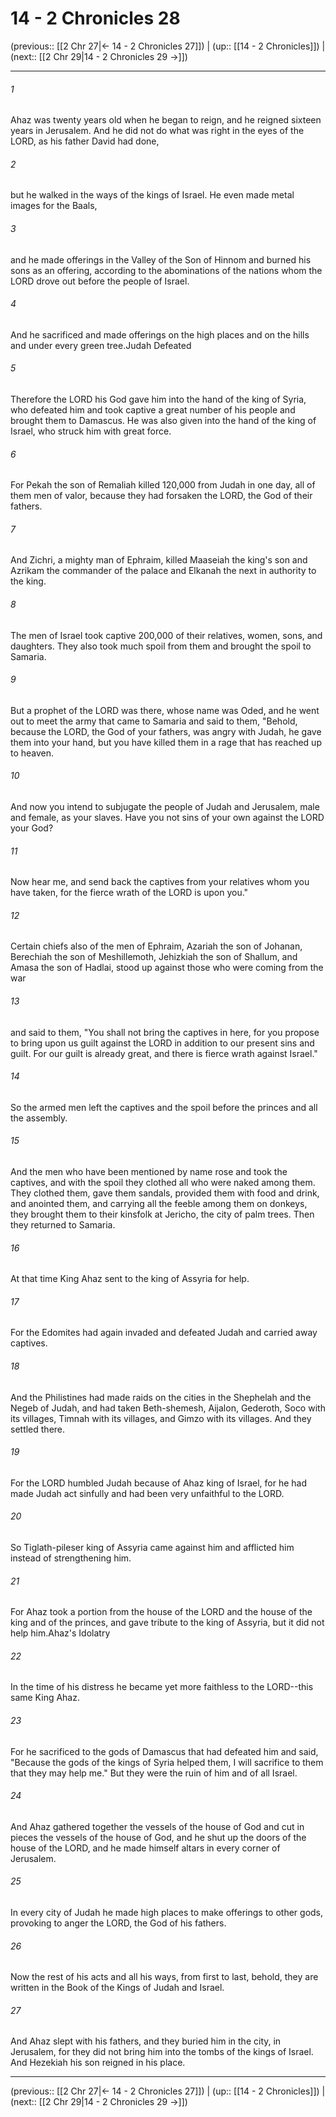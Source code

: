 # 14 - 2 Chronicles 28

(previous:: [[2 Chr 27|← 14 - 2 Chronicles 27]]) | (up:: [[14 - 2 Chronicles]]) | (next:: [[2 Chr 29|14 - 2 Chronicles 29 →]])

***


###### 1 
Ahaz was twenty years old when he began to reign, and he reigned sixteen years in Jerusalem. And he did not do what was right in the eyes of the LORD, as his father David had done, 

###### 2 
but he walked in the ways of the kings of Israel. He even made metal images for the Baals, 

###### 3 
and he made offerings in the Valley of the Son of Hinnom and burned his sons as an offering, according to the abominations of the nations whom the LORD drove out before the people of Israel. 

###### 4 
And he sacrificed and made offerings on the high places and on the hills and under every green tree.Judah Defeated 

###### 5 
Therefore the LORD his God gave him into the hand of the king of Syria, who defeated him and took captive a great number of his people and brought them to Damascus. He was also given into the hand of the king of Israel, who struck him with great force. 

###### 6 
For Pekah the son of Remaliah killed 120,000 from Judah in one day, all of them men of valor, because they had forsaken the LORD, the God of their fathers. 

###### 7 
And Zichri, a mighty man of Ephraim, killed Maaseiah the king's son and Azrikam the commander of the palace and Elkanah the next in authority to the king. 

###### 8 
The men of Israel took captive 200,000 of their relatives, women, sons, and daughters. They also took much spoil from them and brought the spoil to Samaria. 

###### 9 
But a prophet of the LORD was there, whose name was Oded, and he went out to meet the army that came to Samaria and said to them, "Behold, because the LORD, the God of your fathers, was angry with Judah, he gave them into your hand, but you have killed them in a rage that has reached up to heaven. 

###### 10 
And now you intend to subjugate the people of Judah and Jerusalem, male and female, as your slaves. Have you not sins of your own against the LORD your God? 

###### 11 
Now hear me, and send back the captives from your relatives whom you have taken, for the fierce wrath of the LORD is upon you." 

###### 12 
Certain chiefs also of the men of Ephraim, Azariah the son of Johanan, Berechiah the son of Meshillemoth, Jehizkiah the son of Shallum, and Amasa the son of Hadlai, stood up against those who were coming from the war 

###### 13 
and said to them, "You shall not bring the captives in here, for you propose to bring upon us guilt against the LORD in addition to our present sins and guilt. For our guilt is already great, and there is fierce wrath against Israel." 

###### 14 
So the armed men left the captives and the spoil before the princes and all the assembly. 

###### 15 
And the men who have been mentioned by name rose and took the captives, and with the spoil they clothed all who were naked among them. They clothed them, gave them sandals, provided them with food and drink, and anointed them, and carrying all the feeble among them on donkeys, they brought them to their kinsfolk at Jericho, the city of palm trees. Then they returned to Samaria. 

###### 16 
At that time King Ahaz sent to the king of Assyria for help. 

###### 17 
For the Edomites had again invaded and defeated Judah and carried away captives. 

###### 18 
And the Philistines had made raids on the cities in the Shephelah and the Negeb of Judah, and had taken Beth-shemesh, Aijalon, Gederoth, Soco with its villages, Timnah with its villages, and Gimzo with its villages. And they settled there. 

###### 19 
For the LORD humbled Judah because of Ahaz king of Israel, for he had made Judah act sinfully and had been very unfaithful to the LORD. 

###### 20 
So Tiglath-pileser king of Assyria came against him and afflicted him instead of strengthening him. 

###### 21 
For Ahaz took a portion from the house of the LORD and the house of the king and of the princes, and gave tribute to the king of Assyria, but it did not help him.Ahaz's Idolatry 

###### 22 
In the time of his distress he became yet more faithless to the LORD--this same King Ahaz. 

###### 23 
For he sacrificed to the gods of Damascus that had defeated him and said, "Because the gods of the kings of Syria helped them, I will sacrifice to them that they may help me." But they were the ruin of him and of all Israel. 

###### 24 
And Ahaz gathered together the vessels of the house of God and cut in pieces the vessels of the house of God, and he shut up the doors of the house of the LORD, and he made himself altars in every corner of Jerusalem. 

###### 25 
In every city of Judah he made high places to make offerings to other gods, provoking to anger the LORD, the God of his fathers. 

###### 26 
Now the rest of his acts and all his ways, from first to last, behold, they are written in the Book of the Kings of Judah and Israel. 

###### 27 
And Ahaz slept with his fathers, and they buried him in the city, in Jerusalem, for they did not bring him into the tombs of the kings of Israel. And Hezekiah his son reigned in his place.

***

(previous:: [[2 Chr 27|← 14 - 2 Chronicles 27]]) | (up:: [[14 - 2 Chronicles]]) | (next:: [[2 Chr 29|14 - 2 Chronicles 29 →]])
